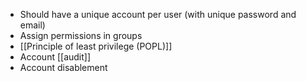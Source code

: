 - Should have a unique account per user (with unique password and email)
 - Assign permissions in groups
- [[Principle of least privilege (POPL)]]
- Account [[audit]]
- Account disablement